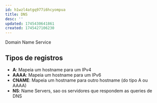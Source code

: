 ```yaml
---
id: h1wzl4atgq977i6hcyompua
title: DNS
desc: ''
updated: 1745430641861
created: 1745427106230
---
```


Domain Name Service

## Tipos de registros

- **A**: Mapeia um hostname para um IPv4
- **AAAA**: Mapeia um hostname para um IPv6
- **CNAME**: Mapeia um hostname para outro hostname (do tipo A ou AAAA)
- **NS**: Name Servers, sao os servidores que respondem as queries de DNS
